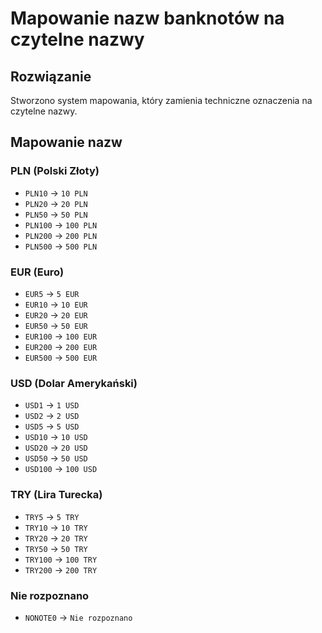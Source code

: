 # Mapowanie nazw banknotów na czytelne nazwy

## Rozwiązanie
Stworzono system mapowania, który zamienia techniczne oznaczenia na czytelne nazwy.

## Mapowanie nazw

### PLN (Polski Złoty)
- `PLN10` → `10 PLN`
- `PLN20` → `20 PLN`
- `PLN50` → `50 PLN`
- `PLN100` → `100 PLN`
- `PLN200` → `200 PLN`
- `PLN500` → `500 PLN`

### EUR (Euro)
- `EUR5` → `5 EUR`
- `EUR10` → `10 EUR`
- `EUR20` → `20 EUR`
- `EUR50` → `50 EUR`
- `EUR100` → `100 EUR`
- `EUR200` → `200 EUR`
- `EUR500` → `500 EUR`

### USD (Dolar Amerykański)
- `USD1` → `1 USD`
- `USD2` → `2 USD`
- `USD5` → `5 USD`
- `USD10` → `10 USD`
- `USD20` → `20 USD`
- `USD50` → `50 USD`
- `USD100` → `100 USD`

### TRY (Lira Turecka)
- `TRY5` → `5 TRY`
- `TRY10` → `10 TRY`
- `TRY20` → `20 TRY`
- `TRY50` → `50 TRY`
- `TRY100` → `100 TRY`
- `TRY200` → `200 TRY`

### Nie rozpoznano
- `NONOTE0` → `Nie rozpoznano`